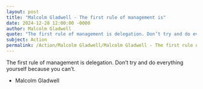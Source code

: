 ```yaml
---
layout: post
title: "Malcolm Gladwell - The first rule of management is"
date: 2024-12-28 12:00:00 -0000
author: Malcolm Gladwell
quote: "The first rule of management is delegation. Don’t try and do everything yourself because you can’t."
subject: Action
permalink: /Action/Malcolm Gladwell/Malcolm Gladwell - The first rule of management is
---
```


The first rule of management is delegation. Don’t try and do everything yourself because you can’t.

- Malcolm Gladwell
